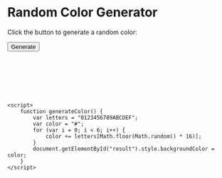 <!DOCTYPE html>
<html>
<head>
	<title>Random Color Generator</title>
	<meta charset="UTF-8">
	<meta name="viewport" content="width=device-width, initial-scale=1.0">
</head>
<body>
	<h1>Random Color Generator</h1>
	<p>Click the button to generate a random color:</p>
	<button onclick="generateColor()">Generate</button>
	<div id="result" style="width: 100px; height: 100px;"></div>

	<script>
		function generateColor() {
			var letters = "0123456789ABCDEF";
			var color = "#";
			for (var i = 0; i < 6; i++) {
				color += letters[Math.floor(Math.random() * 16)];
			}
			document.getElementById("result").style.backgroundColor = color;
		}
	</script>
</body>
</html>
